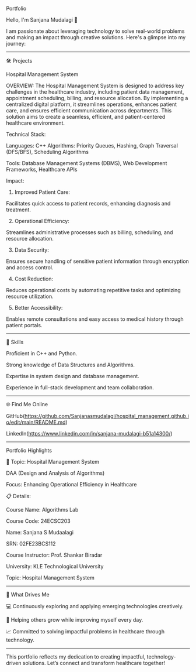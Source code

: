 Portfolio

Hello, I'm Sanjana Mudalagi 👋

I am passionate about leveraging technology to solve real-world problems and making an impact through creative solutions.
Here's a glimpse into my journey:


---

🛠 Projects

Hospital Management System

OVERVIEW:
The Hospital Management System is designed to address key challenges in the healthcare industry, including patient data management, appointment scheduling, billing, and resource allocation. By implementing a centralized digital platform, it streamlines operations, enhances patient care, and ensures efficient communication across departments. This solution aims to create a seamless, efficient, and patient-centered healthcare environment.

Technical Stack:

Languages: C++
Algorithms: Priority Queues, Hashing, Graph Traversal (DFS/BFS), Scheduling Algorithms

Tools: Database Management Systems (DBMS), Web Development Frameworks, Healthcare APIs


Impact:

1. Improved Patient Care:

Facilitates quick access to patient records, enhancing diagnosis and treatment.



2. Operational Efficiency:

Streamlines administrative processes such as billing, scheduling, and resource allocation.



3. Data Security:

Ensures secure handling of sensitive patient information through encryption and access control.



4. Cost Reduction:

Reduces operational costs by automating repetitive tasks and optimizing resource utilization.



5. Better Accessibility:

Enables remote consultations and easy access to medical history through patient portals.





---

🚀 Skills

Proficient in C++ and Python.

Strong knowledge of Data Structures and Algorithms.

Expertise in system design and database management.

Experience in full-stack development and team collaboration.



---

🌐 Find Me Online

GitHub(https://github.com/Sanjanasmudalagi/hospital_management.github.io/edit/main/README.md)

LinkedIn(https://www.linkedin.com/in/sanjana-mudalagi-b51a14300/)



---

Portfolio Highlights

🎯 Topic: Hospital Management System

DAA (Design and Analysis of Algorithms)

Focus: Enhancing Operational Efficiency in Healthcare


📋 Details:

Course Name: Algorithms Lab

Course Code: 24ECSC203

Name: Sanjana S Mudaalagi

SRN: 02FE23BCS112

Course Instructor: Prof. Shankar Biradar

University: KLE Technological University

Topic: Hospital Management System




---

🎨 What Drives Me

💻 Continuously exploring and applying emerging technologies creatively.

🤝 Helping others grow while improving myself every day.

📈 Committed to solving impactful problems in healthcare through technology.



---

This portfolio reflects my dedication to creating impactful, technology-driven solutions.
Let’s connect and transform healthcare together!
